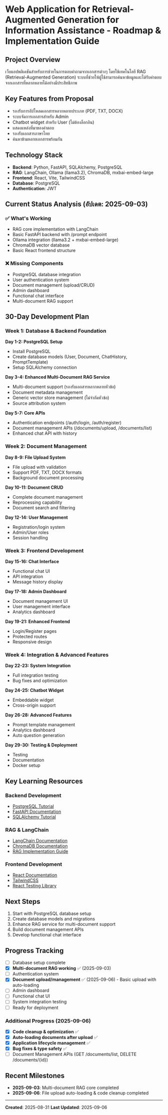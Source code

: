 # Web Application for Retrieval-Augmented Generation for Information Assistance - Roadmap & Implementation Guide

## Project Overview
เว็บแอปพลิเคชันสำหรับการช่วยในการตอบคำถามจากเอกสารต่างๆ โดยใช้เทคโนโลยี RAG (Retrieval-Augmented Generation) ระบบที่ช่วยให้ผู้ใช้สามารถค้นหาข้อมูลและได้รับคำตอบจากเอกสารที่หลากหลายได้อย่างมีประสิทธิภาพ

## Key Features from Proposal
- รองรับการอัปโหลดเอกสารหลากหลายประเภท (PDF, TXT, DOCX)
- ระบบจัดการเอกสารสำหรับ Admin
- Chatbot widget สำหรับ User (ไม่ต้องล็อกอิน)
- แสดงแหล่งที่มาของคำตอบ
- รองรับเอกสารภาษาไทย
- ค้นหาข้ามหลายเอกสารพร้อมกัน

## Technology Stack
- **Backend**: Python, FastAPI, SQLAlchemy, PostgreSQL
- **RAG**: LangChain, Ollama (llama3.2), ChromaDB, mxbai-embed-large
- **Frontend**: React, Vite, TailwindCSS
- **Database**: PostgreSQL
- **Authentication**: JWT

## Current Status Analysis (อัปเดต: 2025-09-03)

### ✅ What's Working
- RAG core implementation with LangChain
- Basic FastAPI backend with /prompt endpoint
- Ollama integration (llama3.2 + mxbai-embed-large)
- ChromaDB vector database
- Basic React frontend structure

### ❌ Missing Components
- PostgreSQL database integration
- User authentication system
- Document management (upload/CRUD)
- Admin dashboard
- Functional chat interface
- Multi-document RAG support

## 30-Day Development Plan

### Week 1: Database & Backend Foundation
**Day 1-2: PostgreSQL Setup**
- Install PostgreSQL
- Create database models (User, Document, ChatHistory, PromptTemplate)
- Setup SQLAlchemy connection

**Day 3-4: Enhanced Multi-Document RAG Service**
- Multi-document support (รองรับเอกสารหลากหลายหัวข้อ)
- Document metadata management
- Generic vector store management (ไม่จำกัดหัวข้อ)
- Source attribution system

**Day 5-7: Core APIs**
- Authentication endpoints (/auth/login, /auth/register)
- Document management APIs (/documents/upload, /documents/list)
- Enhanced chat API with history

### Week 2: Document Management
**Day 8-9: File Upload System**
- File upload with validation
- Support PDF, TXT, DOCX formats
- Background document processing

**Day 10-11: Document CRUD**
- Complete document management
- Reprocessing capability
- Document search and filtering

**Day 12-14: User Management**
- Registration/login system
- Admin/User roles
- Session handling

### Week 3: Frontend Development
**Day 15-16: Chat Interface**
- Functional chat UI
- API integration
- Message history display

**Day 17-18: Admin Dashboard**
- Document management UI
- User management interface
- Analytics dashboard

**Day 19-21: Enhanced Frontend**
- Login/Register pages
- Protected routes
- Responsive design

### Week 4: Integration & Advanced Features
**Day 22-23: System Integration**
- Full integration testing
- Bug fixes and optimization

**Day 24-25: Chatbot Widget**
- Embeddable widget
- Cross-origin support

**Day 26-28: Advanced Features**
- Prompt template management
- Analytics dashboard
- Auto question generation

**Day 29-30: Testing & Deployment**
- Testing
- Documentation
- Docker setup

## Key Learning Resources

### Backend Development
- [PostgreSQL Tutorial](https://www.postgresqltutorial.com/)
- [FastAPI Documentation](https://fastapi.tiangolo.com/)
- [SQLAlchemy Tutorial](https://docs.sqlalchemy.org/en/20/tutorial/)

### RAG & LangChain
- [LangChain Documentation](https://python.langchain.com/)
- [ChromaDB Documentation](https://docs.trychroma.com/)
- [RAG Implementation Guide](https://www.youtube.com/results?search_query=rag+langchain+tutorial)

### Frontend Development
- [React Documentation](https://reactjs.org/docs/getting-started.html)
- [TailwindCSS](https://tailwindcss.com/docs)
- [React Testing Library](https://testing-library.com/docs/react-testing-library/intro/)

## Next Steps
1. Start with PostgreSQL database setup
2. Create database models and migrations
3. Enhance RAG service for multi-document support
4. Build document management APIs
5. Develop functional chat interface

## Progress Tracking
- [ ] Database setup complete
- [x] **Multi-document RAG working** ✅ (2025-09-03)
- [ ] Authentication system
- [x] **Document upload/management** ✅ (2025-09-06) - Basic upload with auto-loading
- [ ] Admin dashboard
- [ ] Functional chat UI  
- [ ] System integration testing
- [ ] Ready for deployment

### Additional Progress (2025-09-06)
- [x] **Code cleanup & optimization** ✅
- [x] **Auto-loading documents after upload** ✅ 
- [x] **Application lifecycle management** ✅
- [x] **Bug fixes & type safety** ✅
- [ ] Document Management APIs (GET /documents/list, DELETE /documents/{id})

## Recent Milestones
- **2025-09-03**: Multi-document RAG core completed
- **2025-09-06**: File upload auto-loading & code cleanup completed

---
**Created**: 2025-08-31
**Last Updated**: 2025-09-06